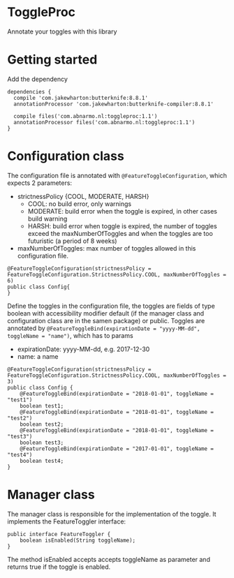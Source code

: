 # ToggleProc
Annotate your toggles with this library

# Getting started
Add the dependency
```
dependencies {
  compile 'com.jakewharton:butterknife:8.8.1'
  annotationProcessor 'com.jakewharton:butterknife-compiler:8.8.1'
  
  compile files('com.abnarmo.nl:toggleproc:1.1')
  annotationProcessor files('com.abnarmo.nl:toggleproc:1.1')
}
```

# Configuration class

The configuration file is annotated with `@FeatureToggleConfiguration`, which expects 2 parameters:
- strictnessPolicy {COOL, MODERATE, HARSH}
  - COOL: no build error, only warnings
  - MODERATE: build error when the toggle is expired, in other cases build warning
  - HARSH: build error when toggle is expired, the number of toggles exceed the maxNumberOfToggles and when the toggles are too futuristic (a period of 8 weeks)
 - maxNumberOfToggles: max number of toggles allowed in this configuration file. 
```
@FeatureToggleConfiguration(strictnessPolicy = FeatureToggleConfiguration.StrictnessPolicy.COOL, maxNumberOfToggles = 6)
public class Config{
}
```
Define the toggles in the configuration file, the toggles are fields of type boolean with accessibility modifier default (if the manager class and configuration class are in the samen package) or public. Toggles are annotated by `@FeatureToggleBind(expirationDate = "yyyy-MM-dd", toggleName = "name")`, which has to params
- expirationDate: yyyy-MM-dd, e.g. 2017-12-30
- name: a name

```
@FeatureToggleConfiguration(strictnessPolicy = FeatureToggleConfiguration.StrictnessPolicy.COOL, maxNumberOfToggles = 3)
public class Config {
    @FeatureToggleBind(expirationDate = "2018-01-01", toggleName = "test1")
    boolean test1;
    @FeatureToggleBind(expirationDate = "2018-01-01", toggleName = "test2")
    boolean test2;
    @FeatureToggleBind(expirationDate = "2018-01-01", toggleName = "test3")
    boolean test3;
    @FeatureToggleBind(expirationDate = "2017-01-01", toggleName = "test4")
    boolean test4;
}
```

# Manager class

The manager class is responsible for the implementation of the toggle. It implements the FeatureToggler interface:
```
public interface FeatureToggler {
    boolean isEnabled(String toggleName);
}
```
The method isEnabled accepts accepts toggleName as parameter and returns true if the toggle is enabled.



